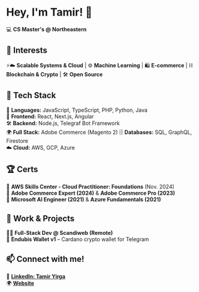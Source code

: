 # Hey, I'm Tamir! 👋  
💻 **CS Master's @ Northeastern**  

## 🌱 Interests  
⚡☁️ **Scalable Systems & Cloud** | ⚙️ **Machine Learning** | 🛍️ **E-commerce** | ⛓ **Blockchain & Crypto** | 🛠️ **Open Source**  

## 🚀 Tech Stack  
📝 **Languages:** JavaScript, TypeScript, PHP, Python, Java  
🎨 **Frontend:** React, Next.js, Angular  
🛠️ **Backend:** Node.js, Telegraf Bot Framework  
🌍 **Full Stack:** Adobe Commerce (Magento 2)
🗄️ **Databases:** SQL, GraphQL, Firestore  
☁️ **Cloud:** AWS, GCP, Azure  

## 🏆 Certs  
🔹 **AWS Skills Center - Cloud Practitioner: Foundations** (Nov. 2024)  
🔹 **Adobe Commerce Expert (2024)** & **Adobe Commerce Pro (2023)**  
🔹 **Microsoft AI Engineer (2021)** & **Azure Fundamentals (2021)**  

## 💼 Work & Projects  
👨‍💻 **Full-Stack Dev @ Scandiweb (Remote)**  
🔗 **Endubis Wallet v1** – Cardano crypto wallet for Telegram  

## 📫 Connect with me!  
🔗 [**LinkedIn: Tamir Yirga**](https://www.linkedin.com/in/tamir-yirga/)  
🌍 [**Website**](https://tamirkifle.github.io)  
